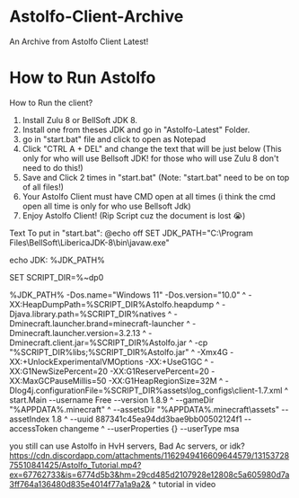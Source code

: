 # Astolfo-Client-Archive
An Archive from Astolfo Client Latest!

# How to Run Astolfo
How to Run the client?

1. Install Zulu 8 or BellSoft JDK 8.
2. Install one from theses JDK and go in "Astolfo-Latest" Folder.
3. go in "start.bat" file and click to open as Notepad
4. Click "CTRL A + DEL" and change the text that will be just below (This only for who will use Bellsoft JDK! for those who will use Zulu 8 don't need to do this!)
5. Save and Click 2 times in "start.bat" (Note: "start.bat" need to be on top of all files!)
6. Your Astolfo Client must have CMD open at all times (i think the cmd open all time is only for who use Bellsoft Jdk)
7. Enjoy Astolfo Client! (Rip Script cuz the document is lost 😭)


Text To put in "start.bat":
@echo off
SET JDK_PATH="C:\Program Files\BellSoft\LibericaJDK-8\bin\javaw.exe"

echo JDK: %JDK_PATH%

SET SCRIPT_DIR=%~dp0

%JDK_PATH% -Dos.name="Windows 11" -Dos.version="10.0" ^
-XX:HeapDumpPath=%SCRIPT_DIR%Astolfo.heapdump ^
-Djava.library.path=%SCRIPT_DIR%natives ^
-Dminecraft.launcher.brand=minecraft-launcher ^
-Dminecraft.launcher.version=3.2.13 ^
-Dminecraft.client.jar=%SCRIPT_DIR%Astolfo.jar ^
-cp "%SCRIPT_DIR%libs;%SCRIPT_DIR%Astolfo.jar" ^
-Xmx4G -XX:+UnlockExperimentalVMOptions -XX:+UseG1GC ^
-XX:G1NewSizePercent=20 -XX:G1ReservePercent=20 -XX:MaxGCPauseMillis=50 -XX:G1HeapRegionSize=32M ^
-Dlog4j.configurationFile=%SCRIPT_DIR%assets\log_configs\client-1.7.xml ^
start.Main --username Free --version 1.8.9 ^
--gameDir "%APPDATA%\.minecraft" ^
--assetsDir "%APPDATA%\.minecraft\assets" --assetIndex 1.8 ^
--uuid 887341c45ea94dd3bae9bb00502124f1 --accessToken changeme ^
--userProperties {} --userType msa



you still can use Astolfo in HvH servers, Bad Ac servers, or idk?
https://cdn.discordapp.com/attachments/1162949416609644579/1315372875510841425/Astolfo_Tutorial.mp4?ex=67762733&is=6774d5b3&hm=29cd485d2107928e12808c5a605980d7a3ff764a136480d835e4014f77a1a9a2&
^ tutorial in video
